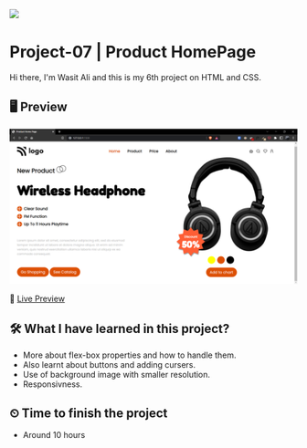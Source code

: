 ![](https://img.shields.io/badge/Technologies-HTML--CSS-orange)

# Project-07 | Product HomePage

Hi there,
I'm Wasit Ali and this is my 6th project on HTML and CSS.

## 🖥 Preview

![](./images/2022-10-14-14-47-01.png)

🚀 [Live Preview](https://live-class-project-07-five.vercel.app/)

## 🛠️ What I have learned in this project?

- More about flex-box properties and how to handle them.
- Also learnt about buttons and adding cursers.
- Use of background image with smaller resolution.
- Responsivness.

## ⏲ Time to finish the project

- Around 10 hours
